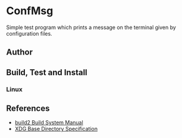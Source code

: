 # ConfMsg

Simple test program which prints a message on the terminal given by configuration files.

## Author

## Build, Test and Install
### Linux

## References
- [build2 Build System Manual](https://build2.org/build2/doc/build2-build-system-manual.xhtml)
- [XDG Base Directory Specification](https://specifications.freedesktop.org/basedir-spec/basedir-spec-latest.html)